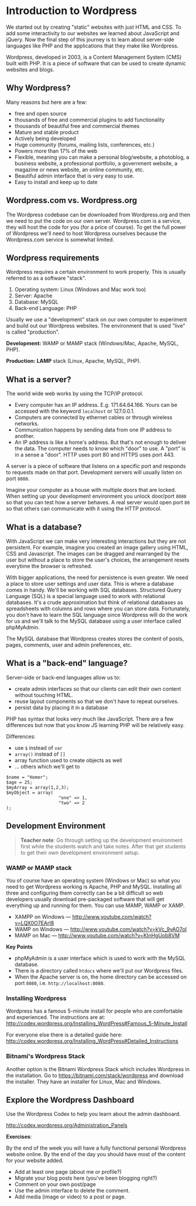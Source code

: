 # Introduction to Wordpress

We started out by creating "static" websites with just HTML and CSS. To add some interactivity to our websites we learned about JavaScript and jQuery. Now the final step of this journey is to learn about server-side languages like PHP and the applications that they make like Wordpress.

Wordpress, developed in 2003, is a Content Management System (CMS) built with PHP. It is a piece of software that can be used to create dynamic websites and blogs.

## Why Wordpress?

Many reasons but here are a few:

* free and open source
* thousands of free and commercial plugins to add functionality
* thousands of beautiful free and commercial themes
* Mature and stable product
* Actively being developed
* Huge community (forums, mailing lists, conferences, etc.)
* Powers more than 17% of the web
* Flexible, meaning you can make a personal blog/website, a photoblog, a business website, a professional portfolio, a government website, a magazine or news website, an online community, etc.
* Beautiful admin interface that is very easy to use.
* Easy to install and keep up to date

## Wordpress.com vs. Wordpress.org

The Wordpress codebase can be downloaded from Wordpress.org and then we need to put the code on our own server. Wordpress.com is a service, they will host the code for you (for a price of course). To get the full power of Wordpress we'll need to host Wordpress ourselves because the Wordpress.com service is somewhat limited.

## Wordpress requirements

Wordpress requires a certain environment to work properly. This is usually referred to as a software "stack".

1. Operating system: Linux (Windows and Mac work too)
2. Server: Apache
3. Database: MySQL
4. Back-end Language: PHP

Usually we use a "development" stack on our own computer to experiment and build out our Wordpress websites. The environment that is used "live" is called "production".

**Development:** WAMP or MAMP stack (Windows/Mac, Apache, MySQL, PHP).

**Production:** **LAMP** stack (Linux, Apache, MySQL, PHP).

## What is a server?

The world wide web works by using the TCP/IP protocol. 

* Every computer has an IP address. E.g. 171.64.64.166. Yours can be accessed with the keyword `localhost` or 127.0.0.1.
* Computers are connected by ethernet cables or through wireless networks.
* Communication happens by sending data from one IP address to another.
* An IP address is like a home's address. But that's not enough to deliver the data. The computer needs to know which "door" to use. A "port" is in a sense a "door". HTTP uses port 80 and HTTPS uses port 443. 

A server is a piece of software that listens on a specific port and responds to requests made on that port. Development servers will usually listen on port `8080`.

Imagine your computer as a house with multiple doors that are locked. When setting up your development environment you unlock door/port `8080` so that you can test how a server behaves. A real server would open port `80` so that others can communicate with it using the HTTP protocol.

## What is a database?

With JavaScript we can make very interesting interactions but they are not persistent. For example, imagine you created an image gallery using HTML, CSS and Javascript. The images can be dragged and rearranged by the user but without a place to store the user's choices, the arrangement resets everytime the browser is refreshed.

With bigger applications, the need for persistence is even greater. We need a place to store user settings and user data. This is where a database comes in handy. We'll be working with SQL databases. Structured Query Language (SQL) is a special language used to work with relational databases. It's a crude approximation but think of relational databases as spreadsheets with columns and rows where you can store data. Fortunately, you don't have to learn the SQL language since Wordpress will do the work for us and we'll talk to the MySQL database using a user interface called phpMyAdmin.

The MySQL database that Wordpress creates stores the content of posts, pages, comments, user and admin preferences, etc.

## What is a "back-end" language?

Server-side or back-end languages allow us to:

* create admin interfaces so that our clients can edit their own content without touching HTML.
* reuse layout components so that we don't have to repeat ourselves.
* persist data by placing it in a database

PHP has syntax that looks very much like JavaScript. There are a few differences but now that you know JS learning PHP will be relatively easy.

Differences:

* use `$` instead of `var`
* `array()` instead of `[]`
* array function used to create objects as well
* ... others which we'll get to

```
$name = "Homer";
$age = 25;
$myArray = array(1,2,3);
$myObject = array(
					"one" => 1,
					"two" => 2
);
```

## Development Environment

> **Teacher note**: Go through setting up the development environment first while the students watch and take notes. After that get students to get their own development environment setup.

### WAMP or MAMP stack

You of course have an operating system (Windows or Mac) so what you need to get Wordpress working is Apache, PHP and MySQL. Installing all three and configuring them correctly can be a bit difficult so web developers usually download pre-packaged  software that will get everything up and running for them. You can use MAMP, WAMP or XAMP. 

* XAMPP on Windows — http://www.youtube.com/watch?v=LQX0O7EArI8
* WAMP on Windows — http://www.youtube.com/watch?v=kVc_9vAO7oI 
* MAMP on Mac — http://www.youtube.com/watch?v=KInHgUob8VM

**Key Points**

* phpMyAdmin is a user interface which is used to work with the MySQL database.
* There is a directory called `htdocs` where we'll put our Wordpress files.
* When the Apache server is on, the home directory can be accessed on port `8080`, i.e. `http://localhost:8080`.

### Installing Wordpress

Wordpress has a famous 5-minute install for people who are comfortable and experienced. The instructions are at: http://codex.wordpress.org/Installing_WordPress#Famous_5-Minute_Install

For everyone else there is a detailed guide here: http://codex.wordpress.org/Installing_WordPress#Detailed_Instructions

### Bitnami's Wordpress Stack

Another option is the Bitnami Wordpress Stack which includes Wordpress in the installation. Go to https://bitnami.com/stack/wordpress and download the installer. They have an installer for Linux, Mac and Windows.

## Explore the Wordpress Dashboard

Use the Wordpress Codex to help you learn about the admin dashboard.

http://codex.wordpress.org/Administration_Panels

**Exercises**:

By the end of the week you will have a fully functional personal Wordpress website online. By the end of the day you should have most of the content for your website added.

* Add at least one page (about me or profile?)
* Migrate your blog posts here (you've been blogging right?)
* Comment on your own post/page
* Use the admin interface to delete the comment.
* Add media (image or video) to a post or page.